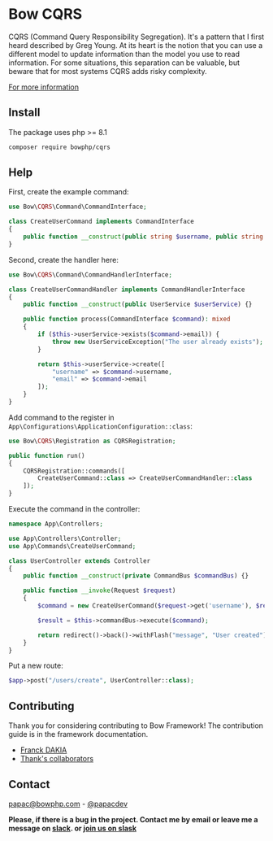 # Bow CQRS

CQRS (Command Query Responsibility Segregation). It's a pattern that I first heard described by Greg Young. At its heart is the notion that you can use a different model to update information than the model you use to read information. For some situations, this separation can be valuable, but beware that for most systems CQRS adds risky complexity.

[For more information](https://www.martinfowler.com/bliki/CQRS.html)

## Install

The package uses php >= 8.1

```bash
composer require bowphp/cqrs
```

## Help

First, create the example command:

```php
use Bow\CQRS\Command\CommandInterface;

class CreateUserCommand implements CommandInterface
{
    public function __construct(public string $username, public string $email) {}
}
```

Second, create the handler here:

```php
use Bow\CQRS\Command\CommandHandlerInterface;

class CreateUserCommandHandler implements CommandHandlerInterface
{
    public function __construct(public UserService $userService) {}

    public function process(CommandInterface $command): mixed
    {
        if ($this->userService->exists($command->email)) {
            throw new UserServiceException("The user already exists");
        }

        return $this->userService->create([
            "username" => $command->username,
            "email" => $command->email
        ]);
    }
}
```

Add command to the register in `App\Configurations\ApplicationConfiguration::class`:

```php
use Bow\CQRS\Registration as CQRSRegistration;

public function run()
{
    CQRSRegistration::commands([
        CreateUserCommand::class => CreateUserCommandHandler::class
    ]);
}
```

Execute the command in the controller:

```php
namespace App\Controllers;

use App\Controllers\Controller;
use App\Commands\CreateUserCommand;

class UserController extends Controller
{
    public function __construct(private CommandBus $commandBus) {}

    public function __invoke(Request $request)
    {
        $command = new CreateUserCommand($request->get('username'), $request->get('email'));

        $result = $this->commandBus->execute($command);

        return redirect()->back()->withFlash("message", "User created");
    }
}
```

Put a new route:

```php
$app->post("/users/create", UserController::class);
```

## Contributing

Thank you for considering contributing to Bow Framework! The contribution guide is in the framework documentation.

- [Franck DAKIA](https://github.com/papac)
- [Thank's collaborators](https://github.com/bowphp/framework/graphs/contributors)

## Contact

[papac@bowphp.com](mailto:papac@bowphp.com) - [@papacdev](https://twitter.com/papacdev)

**Please, if there is a bug in the project. Contact me by email or leave me a message on [slack](https://bowphp.slack.com). or [join us on slask](https://join.slack.com/t/bowphp/shared_invite/enQtNzMxOTQ0MTM2ODM5LTQ3MWQ3Mzc1NDFiNDYxMTAyNzBkNDJlMTgwNDJjM2QyMzA2YTk4NDYyN2NiMzM0YTZmNjU1YjBhNmJjZThiM2Q)**
